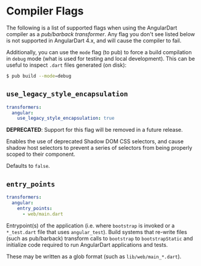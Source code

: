 # Compiler Flags

The following is a list of supported flags when using the AngularDart compiler
as a _pub/barback transformer_. Any flag you don't see listed below is not
supported in AngularDart 4.x, and will cause the compiler to fail.

Additionally, you can use the `mode` flag (to pub) to force a build compilation
in `debug` mode (what is used for testing and local development). This can be
useful to inspect `.dart` files generated (on disk):

```bash
$ pub build --mode=debug
```

## `use_legacy_style_encapsulation`

```yaml
transformers:
  angular:
    use_legacy_style_encapsulation: true
```

**DEPRECATED**: Support for this flag will be removed in a future release.

Enables the use of deprecated Shadow DOM CSS selectors, and cause shadow host
selectors to prevent a series of selectors from being properly scoped to their
component.

Defaults to `false`.

## `entry_points`

```yaml
transformers:
  angular:
    entry_points:
      - web/main.dart
```

Entrypoint(s) of the application (i.e. where `bootstrap` is invoked or a
`*_test.dart` file that uses `angular_test`). Build systems that re-write files
(such as pub/barback) transform calls to `bootstrap` to `bootstrapStatic` and
initialize code required to run AngularDart applications and tests.

These may be written as a glob format (such as `lib/web/main_*.dart`).
